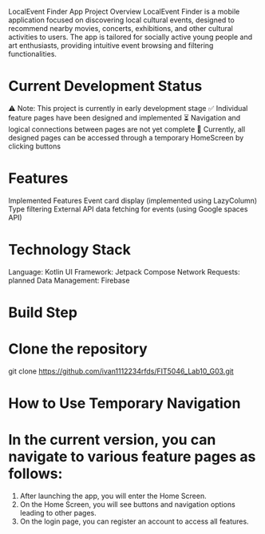 LocalEvent Finder App
Project Overview
LocalEvent Finder is a mobile application focused on discovering local cultural events, 
designed to recommend nearby movies, concerts, exhibitions, and other cultural activities to users. 
The app is tailored for socially active young people and art enthusiasts, providing intuitive event browsing and filtering functionalities.

# Current Development Status
⚠️ Note: This project is currently in early development stage
✅ Individual feature pages have been designed and implemented
⏳ Navigation and logical connections between pages are not yet complete
🔄 Currently, all designed pages can be accessed through a temporary HomeScreen by clicking buttons

# Features
Implemented Features
Event card display (implemented using LazyColumn)
Type filtering 
External API data fetching for events (using Google spaces API)

# Technology Stack
Language: Kotlin
UI Framework: Jetpack Compose
Network Requests: planned
Data Management: Firebase

# Build Step
# Clone the repository
git clone https://github.com/ivan1112234rfds/FIT5046_Lab10_G03.git

# How to Use Temporary Navigation
# In the current version, you can navigate to various feature pages as follows:

1. After launching the app, you will enter the Home Screen.
2. On the Home Screen, you will see buttons and navigation options leading to other pages.
3. On the login page, you can register an account to access all features.
